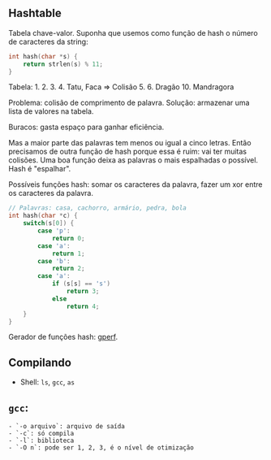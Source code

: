 ## Hashtable
Tabela chave-valor. Suponha que usemos como função de hash o número de caracteres da string:

```C
int hash(char *s) {
    return strlen(s) % 11;
}
```

Tabela:
1.
2.
3.
4. Tatu, Faca => Colisão
5.
6. Dragão
10. Mandragora

Problema: colisão de comprimento de palavra. Solução: armazenar uma lista de valores na tabela.

Buracos: gasta espaço para ganhar eficiência.

Mas a maior parte das palavras tem menos ou igual a cinco letras. Então precisamos de outra função de hash porque essa é ruim: vai ter muitas colisões. Uma boa função deixa as palavras o mais espalhadas o possível. Hash é "espalhar".

Possíveis funções hash: somar os caracteres da palavra, fazer um xor entre os caracteres da palavra.



```C
// Palavras: casa, cachorro, armário, pedra, bola
int hash(char *c) {
    switch(s[0]) {
        case 'p':
            return 0;
        case 'a':
            return 1;
        case 'b':
            return 2;
        case 'a':
            if (s[s] == 's')
                return 3;
            else
                return 4;
    }
}
```

Gerador de funções hash: [gperf](https://www.gnu.org/software/gperf/).

## Compilando
- Shell: `ls`, `gcc`, `as`

## `gcc`:
	- `-o arquivo`: arquivo de saída
	- `-c`: só compila
	- `-l`: biblioteca
	- `-O n`: pode ser 1, 2, 3, é o nível de otimização

